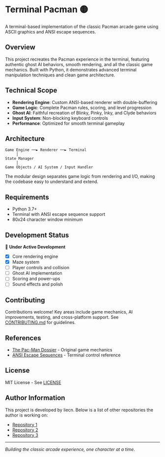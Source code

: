 # Terminal Pacman 🟡

A terminal-based implementation of the classic Pacman arcade game using ASCII graphics and ANSI escape sequences.

## Overview

This project recreates the Pacman experience in the terminal, featuring authentic ghost AI behaviors, smooth rendering, and all the classic game mechanics. Built with Python, it demonstrates advanced terminal manipulation techniques and clean game architecture.

## Technical Scope

- **Rendering Engine**: Custom ANSI-based renderer with double-buffering
- **Game Logic**: Complete Pacman rules, scoring, and level progression  
- **Ghost AI**: Faithful recreation of Blinky, Pinky, Inky, and Clyde behaviors
- **Input System**: Non-blocking keyboard controls
- **Performance**: Optimized for smooth terminal gameplay

## Architecture

```
Game Engine ──► Renderer ──► Terminal
     │
State Manager
     │
Game Objects / AI System / Input Handler
```

The modular design separates game logic from rendering and I/O, making the codebase easy to understand and extend.

## Requirements

- Python 3.7+
- Terminal with ANSI escape sequence support
- 80x24 character window minimum

## Development Status

🚧 **Under Active Development**

- [x] Core rendering engine
- [x] Maze system
- [ ] Player controls and collision
- [ ] Ghost AI implementation
- [ ] Scoring and power-ups
- [ ] Sound effects and polish

## Contributing

Contributions welcome! Key areas include game mechanics, AI improvements, testing, and cross-platform support. See [CONTRIBUTING.md](CONTRIBUTING.md) for guidelines.

## References

- [The Pac-Man Dossier](https://www.gamasutra.com/view/feature/3938/the_pacman_dossier.php) - Original game mechanics
- [ANSI Escape Sequences](https://en.wikipedia.org/wiki/ANSI_escape_code) - Terminal control reference

## License

MIT License - See [LICENSE](LICENSE)

## Author Information

This project is developed by liecn. Below is a list of other repositories the author is working on:
- [Repository 1](https://github.com/liecn/repo1)
- [Repository 2](https://github.com/liecn/repo2)
- [Repository 3](https://github.com/liecn/repo3)

---

*Building the classic arcade experience, one character at a time.*